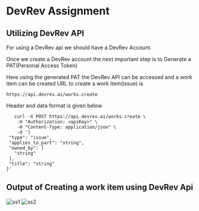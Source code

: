 
# DevRev Assignment



## Utilizing DevRev API
For using a DevRev api we should have a DevRev Account.

Once we create a DevRev account the next important step is to Generate a PAT(Personal Access Token) 

Here using the generated PAT the DevRev API can be accessed and a work item can be created
URL to create a work item(issue) is

    https://api.devrev.ai/works.create

 Header and data format is given below

       curl -X POST https://api.devrev.ai/works.create \
        -H "Authorization: <apiKey>" \
        -H "Content-Type: application/json" \
        -d '{
     "type": "issue",
     "applies_to_part": "string",
     "owned_by": [
       "string"
     ],
     "title": "string"
    }'

## Output of Creating a work item using DevRev Api
![ss1](https://github.com/Chikku-bhat/Dev_rev_api_assignment/assets/73264973/0c7feb16-95c5-4a13-ad91-475f8daf9a02)
![ss2](https://github.com/Chikku-bhat/Dev_rev_api_assignment/assets/73264973/77f1f955-89e0-4e27-b96c-1a29fc425006)


